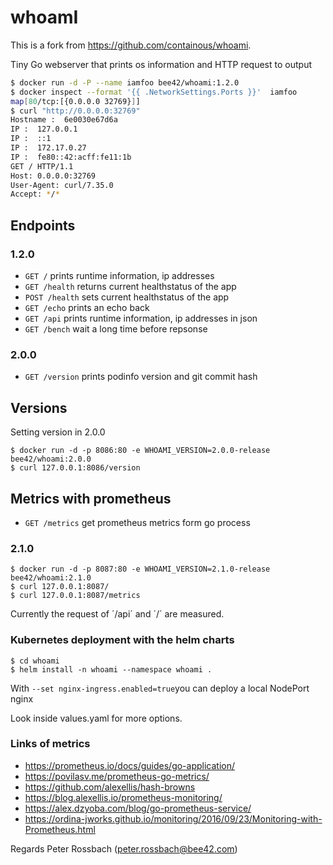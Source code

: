 # whoamI

This is a fork from https://github.com/containous/whoami.

Tiny Go webserver that prints os information and HTTP request to output

```sh
$ docker run -d -P --name iamfoo bee42/whoami:1.2.0
$ docker inspect --format '{{ .NetworkSettings.Ports }}'  iamfoo
map[80/tcp:[{0.0.0.0 32769}]]
$ curl "http://0.0.0.0:32769"
Hostname :  6e0030e67d6a
IP :  127.0.0.1
IP :  ::1
IP :  172.17.0.27
IP :  fe80::42:acff:fe11:1b
GET / HTTP/1.1
Host: 0.0.0.0:32769
User-Agent: curl/7.35.0
Accept: */*
```

## Endpoints

### 1.2.0

* `GET /` prints runtime information, ip addresses
* `GET /health` returns current healthstatus of the app
* `POST /health` sets current healthstatus of the app
* `GET /echo` prints an echo back
* `GET /api` prints runtime information, ip addresses in json
* `GET /bench` wait a long time before repsonse

### 2.0.0

* `GET /version` prints podinfo version and git commit hash

## Versions

Setting version in 2.0.0

```
$ docker run -d -p 8086:80 -e WHOAMI_VERSION=2.0.0-release bee42/whoami:2.0.0
$ curl 127.0.0.1:8086/version
```

## Metrics with prometheus

* `GET /metrics` get prometheus metrics form go process

### 2.1.0

```
$ docker run -d -p 8087:80 -e WHOAMI_VERSION=2.1.0-release bee42/whoami:2.1.0
$ curl 127.0.0.1:8087/
$ curl 127.0.0.1:8087/metrics
```

Currently the request of ´/api´ and ´/´ are measured.

### Kubernetes deployment with the helm charts

```
$ cd whoami
$ helm install -n whoami --namespace whoami .
```

With `--set nginx-ingress.enabled=true`you can deploy a local NodePort nginx

Look inside values.yaml for more options.

### Links of metrics

* https://prometheus.io/docs/guides/go-application/
* https://povilasv.me/prometheus-go-metrics/
* https://github.com/alexellis/hash-browns
* https://blog.alexellis.io/prometheus-monitoring/
* https://alex.dzyoba.com/blog/go-prometheus-service/
* https://ordina-jworks.github.io/monitoring/2016/09/23/Monitoring-with-Prometheus.html

Regards
Peter Rossbach (peter.rossbach@bee42.com)